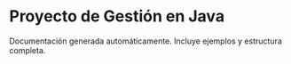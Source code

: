 # Proyecto de Gestión en Java
Documentación generada automáticamente. Incluye ejemplos y estructura completa.
